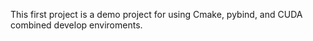 This first project is a demo project for using Cmake, pybind, and CUDA combined develop enviroments.
